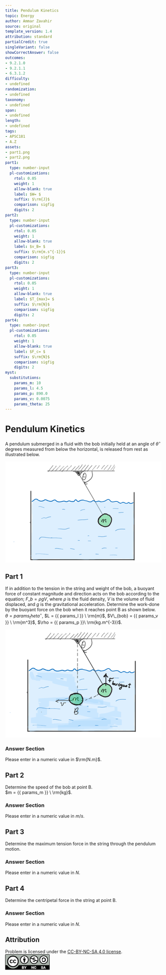 ```yaml
---
title: Pendulum Kinetics
topic: Energy
author: Ammar Zavahir
source: original
template_version: 1.4
attribution: standard
partialCredit: true
singleVariant: false
showCorrectAnswer: false
outcomes:
- 9.2.1.0
- 9.2.1.1
- 6.3.1.2
difficulty:
- undefined
randomization:
- undefined
taxonomy:
- undefined
span:
- undefined
length:
- undefined
tags:
- APSC181
- A.Z
assets:
- part1.png
- part2.png
part1:
  type: number-input
  pl-customizations:
    rtol: 0.05
    weight: 1
    allow-blank: true
    label: $W= $
    suffix: $\rm{J}$
    comparison: sigfig
    digits: 2
part2:
  type: number-input
  pl-customizations:
    rtol: 0.05
    weight: 1
    allow-blank: true
    label: $v_B= $
    suffix: $\rm{m.s^{-1}}$
    comparison: sigfig
    digits: 2
part3:
  type: number-input
  pl-customizations:
    rtol: 0.05
    weight: 1
    allow-blank: true
    label: $T_{max}= $
    suffix: $\rm{N}$
    comparison: sigfig
    digits: 2
part4:
  type: number-input
  pl-customizations:
    rtol: 0.05
    weight: 1
    allow-blank: true
    label: $F_c= $
    suffix: $\rm{N}$
    comparison: sigfig
    digits: 2
myst:
  substitutions:
    params_m: 10
    params_l: 4.5
    params_p: 890.0
    params_v: 0.0075
    params_theta: 25
---
```

# Pendulum Kinetics
A pendulum submerged in a fluid with the bob initially held at an angle of $\theta^{\circ}$ degrees measured from below the horizontal, is released from rest as illustrated below.

<img src="part1.png" width=600>

## Part 1

If in addition to the tension in the string and weight of the bob, a buoyant force of constant magnitude and direction acts on the bob according to the equation; $F\_{b}=\rho g V$, where $\rho$ is the fluid density, $V$ is the volume of fluid displaced, and $g$ is the gravitational acceleration. Determine the work-done by the buoyant force on the bob when it reaches point B as shown below.<br>
$\theta = {{ params_theta }}^{\circ}$, $L = {{ params_l }} \ \rm{m}$, $V\_{bob} = {{ params_v }} \ \rm{m^3}$, $\rho = {{ params_p }}\ \rm{kg.m^{-3}}$.

<img src="part2.png" width=600>

### Answer Section

Please enter in a numeric value in $\rm{N.m}$.

## Part 2

Determine the speed of the bob at point B.<br>
$m = {{ params_m }} \ \rm{kg}$.

### Answer Section

Please enter in a numeric value in $m/s$.

## Part 3

Determine the maximum tension force in the string through the pendulum motion.

### Answer Section

Please enter in a numeric value in $N$.

## Part 4

Determine the centripetal force in the string at point B.

### Answer Section

Please enter in a numeric value in $N$.

## Attribution

Problem is licensed under the [CC-BY-NC-SA 4.0 license](https://creativecommons.org/licenses/by-nc-sa/4.0/).<br> ![The Creative Commons 4.0 license requiring attribution-BY, non-commercial-NC, and share-alike-SA license.](https://raw.githubusercontent.com/firasm/bits/master/by-nc-sa.png)